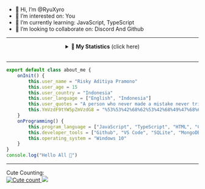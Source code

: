 - 👋 Hi, I’m @RyuXyro
- 👀 I’m interested on: You
- 🌱 I’m currently learning: JavaScript, TypeScript
- 💞️ I’m looking to collaborate on: Discord And Github

<hr>

<details align="center">
    <summary><b>📝 My Statistics</b> (click here)</summary>
    <br/>
  <a href="https://github.com/RyuXyro">
    <img align="center" alt="RyuXyro Stats" src="https://gh-readme-stats-theta.vercel.app/api?username=ryuxyro&show_icons=true&theme=tokyonight&hide_border=true"/>
  </a>
  <br>
  <a href="https://github.com/RyuXyro">
    <img align="center" alt="RyuXyro Github Trophy" src="https://piala.isekai.eu.org/?username=RyuXyro&theme=tokyonight&row=2&column=4&no-frame=true"/>
  </a>
  <br>
    <a href="https://github.com/RyuXyro">
        <img align="center" alt="RyuXyro Top Language" src="https://gh-readme-stats-theta.vercel.app/api/top-langs/?username=RyuXyro&theme=tokyonight&layout=compact&hide_border=true"/>
    </a>
    <br>
    <a href="https://github.com/RyuXyro">
        <img align="center" alt="Fake wakatime" src="https://gh-readme-stats-theta.vercel.app/api/wakatime?username=RyuXyro&layout=compact&theme=tokyonight&hide_border=true">
    </a>
</details>
<br>

<hr>

```typescript
export default class about_me {
    onInit() {
        this.user_name = "Risky Aditiya Pramono"
        this.user_age = 15
        this.user_country = "Indonesia"
        this.user_language = ["English", "Indonesia"]
        this.user_quotes = "A person who never made a mistake never tried anything new."
        this.YmVzdF9tYW5pZmVzdG8 = "%53%53%42%68%62%53%42%68%49%47%68%68%59%32%74%6C%63%69%77%67%59%57%35%6B%49%48%52%6F%61%58%4D%67%61%58%4D%67%62%58%6B%67%62%57%46%75%61%57%5A%6C%63%33%52%76%4C%69%42%5A%62%33%55%67%62%57%46%35%49%48%4E%30%62%33%41%67%64%47%68%70%63%79%42%70%62%6D%52%70%64%6D%6C%6B%64%57%46%73%4C%43%42%69%64%58%51%67%65%57%39%31%49%47%4E%68%62%69%64%30%49%48%4E%30%62%33%41%67%64%58%4D%67%59%57%78%73%4C%69%34%75%49%47%46%6D%64%47%56%79%49%47%46%73%62%43%77%67%64%32%55%6E%63%6D%55%67%59%57%78%73%49%47%46%73%61%57%74%6C%4C%67"
    }
    onProgramming() {
        this.program_language = ["JavaScript", "TypeScript", "HTML", "CSS"]
        this.developer_tools = ["Github", "VS Code", "SQLite", "MongoDB"]
        this.operating_system = "Windows 10"
    }
}
console.log("Hello All 👋")
```

<hr>

Cute Counting:<br>
<a href="https://github.com/RyuXyro">
    <img alt="Cute count" src="http://moe-count.glitch.me/get/@ryuxyro?theme=rule34"/>
  </a>
![](https://hit.yhype.me/github/profile?user_id=131745729)
<!---
RyuXyro/RyuXyro is a ✨ special ✨ repository because its `README.md` (this file) appears on your GitHub profile.
You can click the Preview link to take a look at your changes.
--->

